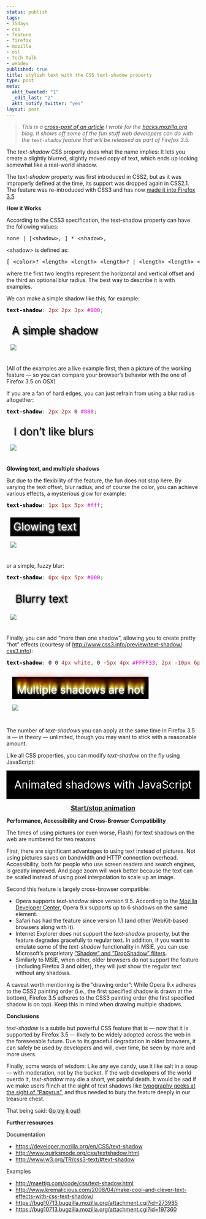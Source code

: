 ```yaml
--- 
status: publish
tags: 
- 35days
- css
- feature
- firefox
- mozilla
- osl
- Tech Talk
- webdev
published: true
title: stylish text with the CSS text-shadow property
type: post
meta: 
  aktt_tweeted: "1"
  _edit_last: "2"
  aktt_notify_twitter: "yes"
layout: post
---
```

<blockquote>
<em>This is a <a href="http://hacks.mozilla.org/2009/06/text-shadow/">cross-post of an article</a> I wrote for the <a href="http://hacks.mozilla.org/">hacks.mozilla.org</a> blog. It shows off some of the fun stuff web developers can do with the <code>text-shadow</code> feature that will be released as part of Firefox 3.5.</em>
</blockquote>

<p>The <em>text-shadow</em> CSS property does what the name implies: It lets you create a slightly blurred, slightly moved copy of text, which ends up looking somewhat like a real-world shadow.</p>
<p>The <em>text-shadow</em> property was first introduced in CSS2, but as it was improperly defined at the time, its support was dropped again in CSS2.1. The feature was re-introduced with CSS3 and has now <a href="https://developer.mozilla.org/en/CSS/text-shadow">made it into Firefox 3.5</a>. </p>
<p><strong>How it Works</strong></p>
<p>According to the CSS3 specification, the text-shadow property can have the following values:</p>

<div class="wp_syntax"><div class="code"><pre class="text" style="font-family:monospace;">none | [&lt;shadow&gt;, ] * &lt;shadow&gt;,</pre></div></div>

<p>&lt;shadow&gt; is defined as:</p>

<div class="wp_syntax"><div class="code"><pre class="text" style="font-family:monospace;">[ &lt;color&gt;? &lt;length&gt; &lt;length&gt; &lt;length&gt;? | &lt;length&gt; &lt;length&gt; &lt;length&gt;? &lt;color&gt;? ],</pre></div></div>

<p>where the first two lengths represent the horizontal and vertical offset and the third an optional blur radius.  The best way to describe it is with examples.</p>
<p>We can make a simple shadow like this, for example:</p>

<div class="wp_syntax"><div class="code"><pre class="css" style="font-family:monospace;"><span style="color: #000000; font-weight: bold;">text-shadow</span><span style="color: #00AA00;">:</span> <span style="color: #933;">2px</span> <span style="color: #933;">2px</span> <span style="color: #933;">3px</span> <span style="color: #cc00cc;">#000</span><span style="color: #00AA00;">;</span></pre></div></div>

<div style="padding: 10px">
<div style="width: 233px; height: 43px; line-height: 43px; text-align: center; color: #000; background: #fff; font-size: 200%; text-shadow: 2px 2px 3px #000;">A simple shadow</div>
<p><img src="https://wiki.mozilla.org/images/4/47/35days-text-shadow-simple.jpg"/>
</p></div>
<p>(All of the examples are a live example first, then a picture of the working feature &#8212; so you can compare your browser&#8217;s behavior with the one of Firefox 3.5 on OSX)</p>
<p>If you are a fan of hard edges, you can just refrain from using a blur radius altogether:</p>

<div class="wp_syntax"><div class="code"><pre class="css" style="font-family:monospace;"><span style="color: #000000; font-weight: bold;">text-shadow</span><span style="color: #00AA00;">:</span> <span style="color: #933;">2px</span> <span style="color: #933;">2px</span> 0 <span style="color: #cc00cc;">#888</span><span style="color: #00AA00;">;</span></pre></div></div>

<div style="padding: 10px">
<div style="width: 226px; height: 40px; line-height: 40px; text-align: center; color: #000; background: #fff; font-size: 200%; text-shadow: 2px 2px 0 #888;">I don&#8217;t like blurs</div>
<p><img src="https://wiki.mozilla.org/images/0/0e/35days-text-shadow-noblur.jpg"/>
</p></div>
<p><strong>Glowing text, and multiple shadows</strong></p>
<p>But due to the flexibility of the feature, the fun does not stop here. By varying the text offset, blur radius, and of course the color, you can achieve various effects, a mysterious glow for example:</p>

<div class="wp_syntax"><div class="code"><pre class="css" style="font-family:monospace;"><span style="color: #000000; font-weight: bold;">text-shadow</span><span style="color: #00AA00;">:</span> <span style="color: #933;">1px</span> <span style="color: #933;">1px</span> <span style="color: #933;">5px</span> <span style="color: #cc00cc;">#fff</span><span style="color: #00AA00;">;</span></pre></div></div>

<div style="padding: 10px">
<div style="width: 181px; height: 49px; line-height: 49px; text-align: center; color: #fff; background: #000; font-size: 200%; text-shadow: 1px 1px 5px #fff;">Glowing text</div>
<p><img src="https://wiki.mozilla.org/images/d/de/35days-text-shadow-glowing.jpg"/>
</p></div>
<p>or a simple, fuzzy blur:</p>

<div class="wp_syntax"><div class="code"><pre class="css" style="font-family:monospace;"><span style="color: #000000; font-weight: bold;">text-shadow</span><span style="color: #00AA00;">:</span> <span style="color: #933;">0px</span> <span style="color: #933;">0px</span> <span style="color: #933;">5px</span> <span style="color: #cc00cc;">#000</span><span style="color: #00AA00;">;</span></pre></div></div>

<div style="padding: 10px">
<div style="width: 164px; height: 49px; line-height: 49px; text-align: center; color: #000; background: #fff; font-size: 200%; text-shadow: 0px 0px 5px #000;">Blurry text</div>
<p><img src="https://wiki.mozilla.org/images/2/25/35days-text-shadow-blurry.jpg"/>
</p></div>
<p>Finally, you can add &#8221;more than one shadow&#8221;, allowing you to create pretty &#8220;hot&#8221; effects (courtesy of <a href="http://www.css3.info/preview/text-shadow/ css3.info">http://www.css3.info/preview/text-shadow/ css3.info</a>):</p>

<div class="wp_syntax"><div class="code"><pre class="css" style="font-family:monospace;"><span style="color: #000000; font-weight: bold;">text-shadow</span><span style="color: #00AA00;">:</span> 0 0 <span style="color: #933;">4px</span> <span style="color: #993333;">white</span><span style="color: #00AA00;">,</span> 0 <span style="color: #933;">-5px</span> <span style="color: #933;">4px</span> <span style="color: #cc00cc;">#FFFF33</span><span style="color: #00AA00;">,</span> <span style="color: #933;">2px</span> <span style="color: #933;">-10px</span> <span style="color: #933;">6px</span> <span style="color: #cc00cc;">#FFDD33</span><span style="color: #00AA00;">,</span> <span style="color: #933;">-2px</span> <span style="color: #933;">-15px</span> <span style="color: #933;">11px</span> <span style="color: #cc00cc;">#FF8800</span><span style="color: #00AA00;">,</span> <span style="color: #933;">2px</span> <span style="color: #933;">-25px</span> <span style="color: #933;">18px</span> <span style="color: #cc00cc;">#FF2200</span></pre></div></div>

<div style="padding: 15px">
<div style="width: 356px; height: 53px; text-align: center; line-height: 58px; color: #fff; background: #000; font-size: 200%; padding-top:5px; text-shadow:0 0 4px white, 0 -5px 4px #FFFF33, 2px -10px 6px #FFDD33, -2px -15px 11px #FF8800, 2px -25px 18px #FF2200">Multiple shadows are hot</div>
<p><img src="https://wiki.mozilla.org/images/d/d9/35days-text-shadow-fire.jpg"/>
</p></div>
<p>The number of <em>text-shadow</em>s you can apply at the same time in Firefox 3.5 is &#8212; in theory &#8212; unlimited, though you may want to stick with a reasonable amount.</p>
<p>Like all CSS properties, you can modify <em>text-shadow</em> on the fly using JavaScript:</p>

<div style="color: #fff; background: #000; font-size: 200%; padding:20px; text-align: center" id="animationtext">Animated shadows with JavaScript</div>
<p><script type="text/javascript">
<!--
var textshadow = {
    colors: [
        '#f00', '#0f0', '#00f'
    ],
    shadows: [
        '0 -10px 2px',
        '10px 10px 2px',
        '-10px 10px 2px'
    ],
    state: [0, 1, 2],
    animate: function() {
        var t = document.getElementById("animationtext");
        var s = '';
        for (var i = 0; i < 3; i++) {
            if (s) s += ", ";
            var myshadows = this.shadows[this.state[i]];
            s += myshadows + ' ' + this.colors[i];
            this.state[i] = ++this.state[i] % 3; /* rotate */
        }
        t.style.textShadow = s;
    },
    toggleAnimation: function() {
        if (this.handle) {
            window.clearInterval(this.handle);
            this.handle = false;
            var t = document.getElementById('animationtext');
            t.style.textShadow = '';
        } else {
            this.handle = window.setInterval(function() { textshadow.animate(); }, 100);
        }
        return false;
    }
}
//--></script></p>
<div style="font-size: 120%; text-align: center; font-weight: bold">
<a href="#" onclick="textshadow.toggleAnimation();return false;">Start/stop animation</a>
</div>
<p><strong>Performance, Accessibility and Cross-Browser Compatibility</strong></p>
<p>The times of using pictures (or even worse, Flash) for text shadows on the web are numbered for two reasons:</p>
<p>First, there are significant advantages to using text instead of pictures.  Not using pictures saves on bandwidth and HTTP connection overhead.  Accessibility, both for people who use screen readers and search engines, is greatly improved.  And page zoom will work better because the text can be scaled instead of using pixel interpolation to scale up an image.</p>
<p>Second this feature is largely cross-browser compatible:</p>
<ul>

<li>Opera supports <em>text-shadow</em> since version 9.5. According to the <a href="https://developer.mozilla.org/en/CSS/text-shadow">Mozilla Developer Center</a>, Opera 9.x supports up to 6 shadows on the same element.
</li><li>Safari has had the feature since version 1.1 (and other WebKit-based browsers along with it).
</li><li>Internet Explorer does not support the <em>text-shadow</em> property, but the feature degrades gracefully to regular text. In addition, if you want to emulate some of the <em>text-shadow</em> functionality in MSIE, you can use Microsoft&#8217;s proprietary <a href="http://msdn.microsoft.com/en-us/library/ms673539%28VS.85%29.aspx">&#8221;Shadow&#8221; and &#8221;DropShadow&#8221; filters</a>.

</li><li>Similarly to MSIE, when other, older browsers do not support the feature (including Firefox 3 and older), they will just show the regular text without any shadows.
</li></ul>
<p>A caveat worth mentioning is the &#8221;drawing order&#8221;: While Opera 9.x adheres to the CSS2 painting order (i.e., the first specified shadow is drawn at the bottom), Firefox 3.5 adheres to the CSS3 painting order (the first specified shadow is on top). Keep this in mind when drawing multiple shadows.</p>
<p><strong>Conclusions</strong></p>
<p><em>text-shadow</em> is a subtle but powerful CSS feature that is &#8212; now that it is supported by Firefox 3.5 &#8212; likely to be widely adopted across the web in the foreseeable future. Due to its graceful degradation in older browsers, it can safely be used by developers and will, over time, be seen by more and more users.</p>
<p>Finally, some words of wisdom: Like any eye candy, use it like salt in a soup &#8212; with moderation, not by the bucket. If the web developers of the world overdo it, <em>text-shadow</em> may die a short, yet painful death. It would be sad if we make users flinch at the sight of text shadows like <a href="http://xkcd.com/590/">typography geeks at the sight of &#8220;Papyrus&#8221;</a>, and thus needed to bury the feature deeply in our treasure chest.</p>

<p>That being said: <span style="text-shadow:3px 3px 3px #888;">Go try it out!</span></p>
<p><strong>Further resources</strong></p>
<p>Documentation</p>
<ul>
<li><a href="https://developer.mozilla.org/en/CSS/text-shadow">https://developer.mozilla.org/en/CSS/text-shadow</a>
</li><li><a href="http://www.quirksmode.org/css/textshadow.html">http://www.quirksmode.org/css/textshadow.html</a>
</li><li><a href="http://www.w3.org/TR/css3-text/#text-shadow">http://www.w3.org/TR/css3-text/#text-shadow</a>
</li></ul>
<p>Examples</p>

<ul>
<li><a href="http://maettig.com/code/css/text-shadow.html">http://maettig.com/code/css/text-shadow.html</a>
</li><li><a href="http://www.kremalicious.com/2008/04/make-cool-and-clever-text-effects-with-css-text-shadow/">http://www.kremalicious.com/2008/04/make-cool-and-clever-text-effects-with-css-text-shadow/</a>
</li><li><a href="https://bug10713.bugzilla.mozilla.org/attachment.cgi?id=273985">https://bug10713.bugzilla.mozilla.org/attachment.cgi?id=273985</a>
</li><li><a href="https://bug10713.bugzilla.mozilla.org/attachment.cgi?id=197360">https://bug10713.bugzilla.mozilla.org/attachment.cgi?id=197360</a>
</li></ul>
